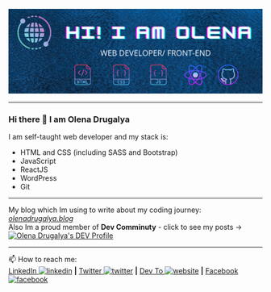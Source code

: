 ![Banner - Olena Drugalya](https://github.com/HelenDrug/HelenDrug/blob/master/banner.png)

---
### Hi there 👋 I am Olena Drugalya

I am self-taught web developer and my stack is:
- HTML and CSS (including SASS and Bootstrap)
- JavaScript 
- ReactJS
- WordPress
- Git
---
My blog which Im using to write about my coding journey: *[olenadrugalya.blog](https://olenadrugalya.blog)* <br/>
Also Im a proud member of **Dev Comminuty** - click to see my posts -> <a href="https://dev.to/olenadrugalya">
  <img src="https://d2fltix0v2e0sb.cloudfront.net/dev-badge.svg" alt="Olena Drugalya's DEV Profile" height="30" width="30">
</a>

---
📫 How to reach me: <br/>
[LinkedIn <img src='https://cdn.jsdelivr.net/npm/simple-icons@3.0.1/icons/linkedin.svg' alt='linkedin' height='20'>](https://www.linkedin.com/in/olenadrugalya/) 
**|** [Twitter <img src='https://cdn.jsdelivr.net/npm/simple-icons@3.0.1/icons/twitter.svg' alt='twitter' height='20'>](https://twitter.com/@olenadrugalya) **|** [Dev To <img src='https://cdn.jsdelivr.net/npm/simple-icons@3.0.1/icons/dev-dot-to.svg' alt='website' height='25'>](https://dev.to/olenadrugalya)
**|** [Facebook <img src='https://cdn.jsdelivr.net/npm/simple-icons@3.0.1/icons/facebook.svg' alt='facebook' height='20'>](https://www.facebook.com/elena.drugalya) 
<!--
**HelenDrug/HelenDrug** is a ✨ _special_ ✨ repository because its `README.md` (this file) appears on your GitHub profile.
-->
